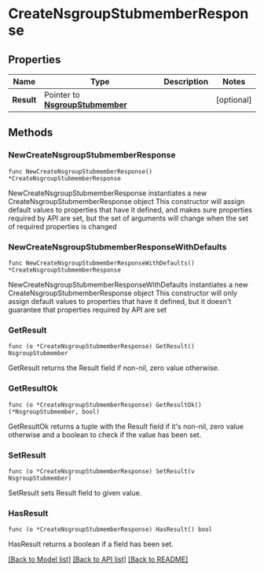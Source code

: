 # CreateNsgroupStubmemberResponse

## Properties

Name | Type | Description | Notes
------------ | ------------- | ------------- | -------------
**Result** | Pointer to [**NsgroupStubmember**](NsgroupStubmember.md) |  | [optional] 

## Methods

### NewCreateNsgroupStubmemberResponse

`func NewCreateNsgroupStubmemberResponse() *CreateNsgroupStubmemberResponse`

NewCreateNsgroupStubmemberResponse instantiates a new CreateNsgroupStubmemberResponse object
This constructor will assign default values to properties that have it defined,
and makes sure properties required by API are set, but the set of arguments
will change when the set of required properties is changed

### NewCreateNsgroupStubmemberResponseWithDefaults

`func NewCreateNsgroupStubmemberResponseWithDefaults() *CreateNsgroupStubmemberResponse`

NewCreateNsgroupStubmemberResponseWithDefaults instantiates a new CreateNsgroupStubmemberResponse object
This constructor will only assign default values to properties that have it defined,
but it doesn't guarantee that properties required by API are set

### GetResult

`func (o *CreateNsgroupStubmemberResponse) GetResult() NsgroupStubmember`

GetResult returns the Result field if non-nil, zero value otherwise.

### GetResultOk

`func (o *CreateNsgroupStubmemberResponse) GetResultOk() (*NsgroupStubmember, bool)`

GetResultOk returns a tuple with the Result field if it's non-nil, zero value otherwise
and a boolean to check if the value has been set.

### SetResult

`func (o *CreateNsgroupStubmemberResponse) SetResult(v NsgroupStubmember)`

SetResult sets Result field to given value.

### HasResult

`func (o *CreateNsgroupStubmemberResponse) HasResult() bool`

HasResult returns a boolean if a field has been set.


[[Back to Model list]](../README.md#documentation-for-models) [[Back to API list]](../README.md#documentation-for-api-endpoints) [[Back to README]](../README.md)


